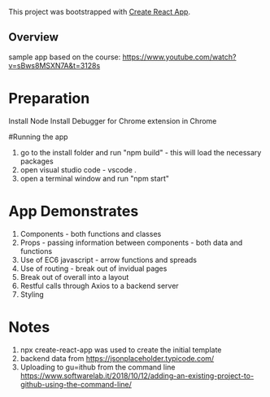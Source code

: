 This project was bootstrapped with [Create React App](https://github.com/facebook/create-react-app).

## Overview

sample app based on the course: https://www.youtube.com/watch?v=sBws8MSXN7A&t=3128s

# Preparation
Install Node
Install Debugger for Chrome extension in Chrome

#Running the app
1. go to the install folder and run "npm build" - this will load the necessary packages
2. open visual studio code - vscode .
3. open a terminal window and run "npm start"

# App Demonstrates
1. Components - both functions and classes
2. Props - passing information between components - both data and functions
3. Use of EC6 javascript - arrow functions and spreads
4. Use of routing - break out of invidual pages 
5. Break out of overall into a layout
6. Restful calls through Axios to a backend server
7. Styling


# Notes
1. npx create-react-app was used to create the initial template
2. backend data from https://jsonplaceholder.typicode.com/
3. Uploading to gu=ithub from the command line https://www.softwarelab.it/2018/10/12/adding-an-existing-project-to-github-using-the-command-line/


